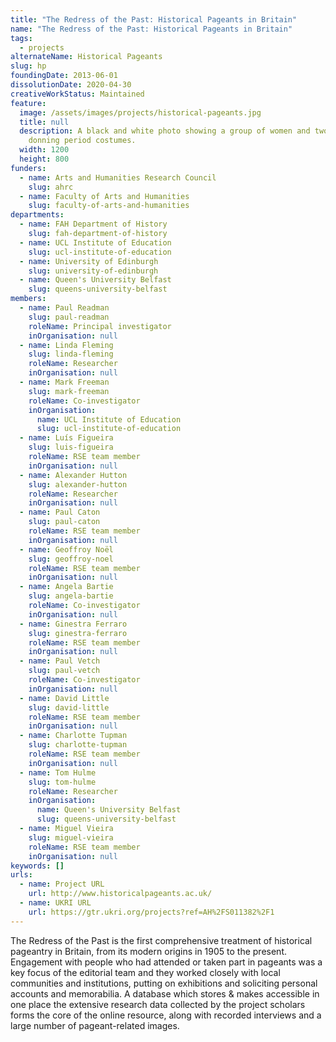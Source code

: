 ```yaml
---
title: "The Redress of the Past: Historical Pageants in Britain"
name: "The Redress of the Past: Historical Pageants in Britain"
tags:
  - projects
alternateName: Historical Pageants
slug: hp
foundingDate: 2013-06-01
dissolutionDate: 2020-04-30
creativeWorkStatus: Maintained
feature:
  image: /assets/images/projects/historical-pageants.jpg
  title: null
  description: A black and white photo showing a group of women and two men
    donning period costumes.
  width: 1200
  height: 800
funders:
  - name: Arts and Humanities Research Council
    slug: ahrc
  - name: Faculty of Arts and Humanities
    slug: faculty-of-arts-and-humanities
departments:
  - name: FAH Department of History
    slug: fah-department-of-history
  - name: UCL Institute of Education
    slug: ucl-institute-of-education
  - name: University of Edinburgh
    slug: university-of-edinburgh
  - name: Queen's University Belfast
    slug: queens-university-belfast
members:
  - name: Paul Readman
    slug: paul-readman
    roleName: Principal investigator
    inOrganisation: null
  - name: Linda Fleming
    slug: linda-fleming
    roleName: Researcher
    inOrganisation: null
  - name: Mark Freeman
    slug: mark-freeman
    roleName: Co-investigator
    inOrganisation:
      name: UCL Institute of Education
      slug: ucl-institute-of-education
  - name: Luís Figueira
    slug: luis-figueira
    roleName: RSE team member
    inOrganisation: null
  - name: Alexander Hutton
    slug: alexander-hutton
    roleName: Researcher
    inOrganisation: null
  - name: Paul Caton
    slug: paul-caton
    roleName: RSE team member
    inOrganisation: null
  - name: Geoffroy Noël
    slug: geoffroy-noel
    roleName: RSE team member
    inOrganisation: null
  - name: Angela Bartie
    slug: angela-bartie
    roleName: Co-investigator
    inOrganisation: null
  - name: Ginestra Ferraro
    slug: ginestra-ferraro
    roleName: RSE team member
    inOrganisation: null
  - name: Paul Vetch
    slug: paul-vetch
    roleName: Co-investigator
    inOrganisation: null
  - name: David Little
    slug: david-little
    roleName: RSE team member
    inOrganisation: null
  - name: Charlotte Tupman
    slug: charlotte-tupman
    roleName: RSE team member
    inOrganisation: null
  - name: Tom Hulme
    slug: tom-hulme
    roleName: Researcher
    inOrganisation:
      name: Queen's University Belfast
      slug: queens-university-belfast
  - name: Miguel Vieira
    slug: miguel-vieira
    roleName: RSE team member
    inOrganisation: null
keywords: []
urls:
  - name: Project URL
    url: http://www.historicalpageants.ac.uk/
  - name: UKRI URL
    url: https://gtr.ukri.org/projects?ref=AH%2FS011382%2F1
---
```


The Redress of the Past is the first comprehensive treatment of historical pageantry in Britain, from its modern origins in 1905 to the present. Engagement with people who had attended or taken part in pageants was a key focus of the editorial team and they worked closely with local communities and institutions, putting on exhibitions and soliciting personal accounts and memorabilia. A database which stores & makes accessible in one place the extensive research data collected by the project scholars forms the core of the online resource, along with recorded interviews and a large number of pageant-related images.
